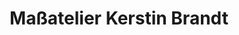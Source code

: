 ---
title: "Maßatelier Kerstin Brandt"
url: /karlsruhe/massatelier-kerstin-brandt/
shop: Schneiderei
---